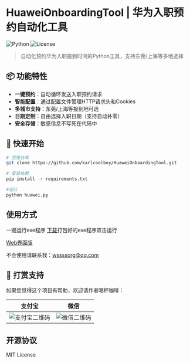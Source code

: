 # HuaweiOnboardingTool | 华为入职预约自动化工具

![Python](https://img.shields.io/badge/Python-3.7%2B-blue)
![License](https://img.shields.io/badge/License-MIT-green)

> 自动化预约华为入职报到时间的Python工具，支持东莞/上海等多地选择

## 📦 功能特性

- **一键预约**：自动循环发送入职预约请求
- **智能配置**：通过配置文件管理HTTP请求头和Cookies
- **多城市支持**：东莞/上海等报到地可选
- **日期定制**：自由选择入职日期（支持自动补零）
- **安全存储**：敏感信息不写死在代码中

## 🚀 快速开始

```bash
# 克隆仓库
git clone https://github.com/karlcoolboy/HuaweiOnboardingTool.git

# 安装依赖
pip install -r requirements.txt

#运行
python huawei.py
```

## 使用方式

一键运行exe程序
[下载]([https://github.com/karlcoolboy/HuaweiOnboardingTool/releases/tag/V1.0](https://github.com/karlcoolboy/HuaweiOnboardingTool/releases/download/HuaweiOnboardingTool-release/HuaweiOnboardingTool-windows-latest.exe))打包好的exe程序双击运行

[Web界面版](https://github.com/karlcoolboy/HuaweiOnboardingTool/releases/download/HuaweiOnboardingTool-release-14/HuaweiOnboardingTool-windows-latest-web.exe)

不会使用请联系我：[wssssorg@qq.com](mailto:wssssorg@qq.com)

## 🌟 打赏支持
如果您觉得这个项目有帮助，欢迎请作者喝杯咖啡：

| 支付宝 | 微信 |
|--------|------|
| ![支付宝二维码](https://blog.wssss.org.cn/usr/uploads/2023/02/2320184992.png) | ![微信二维码](https://blog.wssss.org.cn/usr/uploads/2023/02/3555771655.png) |

## 开源协议
MIT License
